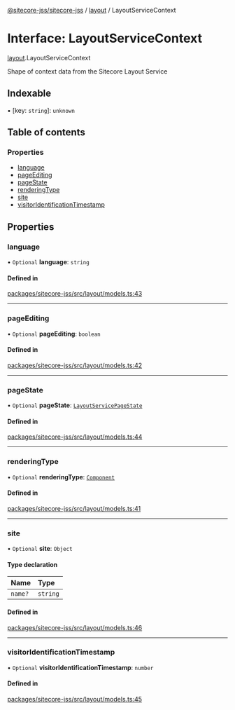 [@sitecore-jss/sitecore-jss](../README.md) / [layout](../modules/layout.md) / LayoutServiceContext

# Interface: LayoutServiceContext

[layout](../modules/layout.md).LayoutServiceContext

Shape of context data from the Sitecore Layout Service

## Indexable

▪ [key: `string`]: `unknown`

## Table of contents

### Properties

- [language](layout.LayoutServiceContext.md#language)
- [pageEditing](layout.LayoutServiceContext.md#pageediting)
- [pageState](layout.LayoutServiceContext.md#pagestate)
- [renderingType](layout.LayoutServiceContext.md#renderingtype)
- [site](layout.LayoutServiceContext.md#site)
- [visitorIdentificationTimestamp](layout.LayoutServiceContext.md#visitoridentificationtimestamp)

## Properties

### language

• `Optional` **language**: `string`

#### Defined in

[packages/sitecore-jss/src/layout/models.ts:43](https://github.com/Sitecore/jss/blob/a3c634085/packages/sitecore-jss/src/layout/models.ts#L43)

___

### pageEditing

• `Optional` **pageEditing**: `boolean`

#### Defined in

[packages/sitecore-jss/src/layout/models.ts:42](https://github.com/Sitecore/jss/blob/a3c634085/packages/sitecore-jss/src/layout/models.ts#L42)

___

### pageState

• `Optional` **pageState**: [`LayoutServicePageState`](../enums/layout.LayoutServicePageState.md)

#### Defined in

[packages/sitecore-jss/src/layout/models.ts:44](https://github.com/Sitecore/jss/blob/a3c634085/packages/sitecore-jss/src/layout/models.ts#L44)

___

### renderingType

• `Optional` **renderingType**: [`Component`](../enums/layout.RenderingType.md#component)

#### Defined in

[packages/sitecore-jss/src/layout/models.ts:41](https://github.com/Sitecore/jss/blob/a3c634085/packages/sitecore-jss/src/layout/models.ts#L41)

___

### site

• `Optional` **site**: `Object`

#### Type declaration

| Name | Type |
| :------ | :------ |
| `name?` | `string` |

#### Defined in

[packages/sitecore-jss/src/layout/models.ts:46](https://github.com/Sitecore/jss/blob/a3c634085/packages/sitecore-jss/src/layout/models.ts#L46)

___

### visitorIdentificationTimestamp

• `Optional` **visitorIdentificationTimestamp**: `number`

#### Defined in

[packages/sitecore-jss/src/layout/models.ts:45](https://github.com/Sitecore/jss/blob/a3c634085/packages/sitecore-jss/src/layout/models.ts#L45)

